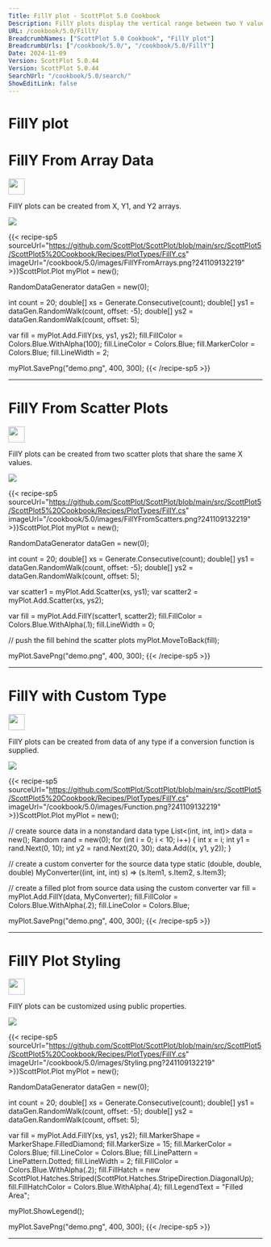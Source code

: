```yaml
---
Title: FillY plot - ScottPlot 5.0 Cookbook
Description: FillY plots display the vertical range between two Y values at defined X positions
URL: /cookbook/5.0/FillY/
BreadcrumbNames: ["ScottPlot 5.0 Cookbook", "FillY plot"]
BreadcrumbUrls: ["/cookbook/5.0/", "/cookbook/5.0/FillY"]
Date: 2024-11-09
Version: ScottPlot 5.0.44
Version: ScottPlot 5.0.44
SearchUrl: "/cookbook/5.0/search/"
ShowEditLink: false
---
```


<h1>FillY plot</h1>


<div class='d-flex align-items-center mt-5'>
<h1 class='me-2 text-dark my-0 border-0'>FillY From Array Data</h1>
<a href='/cookbook/5.0/FillY/FillYFromArrays' target='_blank'>
<img src='/images/icons/new-window.svg' style='height: 2rem;' class='new-window-icon'>
</a>
</div>

FillY plots can be created from X, Y1, and Y2 arrays.

[![](/cookbook/5.0/images/FillYFromArrays.png?241109132219)](/cookbook/5.0/images/FillYFromArrays.png?241109132219)

{{< recipe-sp5 sourceUrl="https://github.com/ScottPlot/ScottPlot/blob/main/src/ScottPlot5/ScottPlot5%20Cookbook/Recipes/PlotTypes/FillY.cs" imageUrl="/cookbook/5.0/images/FillYFromArrays.png?241109132219" >}}ScottPlot.Plot myPlot = new();

RandomDataGenerator dataGen = new(0);

int count = 20;
double[] xs = Generate.Consecutive(count);
double[] ys1 = dataGen.RandomWalk(count, offset: -5);
double[] ys2 = dataGen.RandomWalk(count, offset: 5);

var fill = myPlot.Add.FillY(xs, ys1, ys2);
fill.FillColor = Colors.Blue.WithAlpha(100);
fill.LineColor = Colors.Blue;
fill.MarkerColor = Colors.Blue;
fill.LineWidth = 2;

myPlot.SavePng("demo.png", 400, 300);
{{< /recipe-sp5 >}}

<hr class='my-5 invisible'>



<div class='d-flex align-items-center mt-5'>
<h1 class='me-2 text-dark my-0 border-0'>FillY From Scatter Plots</h1>
<a href='/cookbook/5.0/FillY/FillYFromScatters' target='_blank'>
<img src='/images/icons/new-window.svg' style='height: 2rem;' class='new-window-icon'>
</a>
</div>

FillY plots can be created from two scatter plots that share the same X values.

[![](/cookbook/5.0/images/FillYFromScatters.png?241109132219)](/cookbook/5.0/images/FillYFromScatters.png?241109132219)

{{< recipe-sp5 sourceUrl="https://github.com/ScottPlot/ScottPlot/blob/main/src/ScottPlot5/ScottPlot5%20Cookbook/Recipes/PlotTypes/FillY.cs" imageUrl="/cookbook/5.0/images/FillYFromScatters.png?241109132219" >}}ScottPlot.Plot myPlot = new();

RandomDataGenerator dataGen = new(0);

int count = 20;
double[] xs = Generate.Consecutive(count);
double[] ys1 = dataGen.RandomWalk(count, offset: -5);
double[] ys2 = dataGen.RandomWalk(count, offset: 5);

var scatter1 = myPlot.Add.Scatter(xs, ys1);
var scatter2 = myPlot.Add.Scatter(xs, ys2);

var fill = myPlot.Add.FillY(scatter1, scatter2);
fill.FillColor = Colors.Blue.WithAlpha(.1);
fill.LineWidth = 0;

// push the fill behind the scatter plots
myPlot.MoveToBack(fill);

myPlot.SavePng("demo.png", 400, 300);
{{< /recipe-sp5 >}}

<hr class='my-5 invisible'>



<div class='d-flex align-items-center mt-5'>
<h1 class='me-2 text-dark my-0 border-0'>FillY with Custom Type</h1>
<a href='/cookbook/5.0/FillY/Function' target='_blank'>
<img src='/images/icons/new-window.svg' style='height: 2rem;' class='new-window-icon'>
</a>
</div>

FillY plots can be created from data of any type if a conversion function is supplied.

[![](/cookbook/5.0/images/Function.png?241109132219)](/cookbook/5.0/images/Function.png?241109132219)

{{< recipe-sp5 sourceUrl="https://github.com/ScottPlot/ScottPlot/blob/main/src/ScottPlot5/ScottPlot5%20Cookbook/Recipes/PlotTypes/FillY.cs" imageUrl="/cookbook/5.0/images/Function.png?241109132219" >}}ScottPlot.Plot myPlot = new();

// create source data in a nonstandard data type
List&lt;(int, int, int)&gt; data = new();
Random rand = new(0);
for (int i = 0; i &lt; 10; i++)
{
    int x = i;
    int y1 = rand.Next(0, 10);
    int y2 = rand.Next(20, 30);
    data.Add((x, y1, y2));
}

// create a custom converter for the source data type
static (double, double, double) MyConverter((int, int, int) s) =&gt; (s.Item1, s.Item2, s.Item3);

// create a filled plot from source data using the custom converter
var fill = myPlot.Add.FillY(data, MyConverter);
fill.FillColor = Colors.Blue.WithAlpha(.2);
fill.LineColor = Colors.Blue;

myPlot.SavePng("demo.png", 400, 300);
{{< /recipe-sp5 >}}

<hr class='my-5 invisible'>



<div class='d-flex align-items-center mt-5'>
<h1 class='me-2 text-dark my-0 border-0'>FillY Plot Styling</h1>
<a href='/cookbook/5.0/FillY/Styling' target='_blank'>
<img src='/images/icons/new-window.svg' style='height: 2rem;' class='new-window-icon'>
</a>
</div>

FillY plots can be customized using public properties.

[![](/cookbook/5.0/images/Styling.png?241109132219)](/cookbook/5.0/images/Styling.png?241109132219)

{{< recipe-sp5 sourceUrl="https://github.com/ScottPlot/ScottPlot/blob/main/src/ScottPlot5/ScottPlot5%20Cookbook/Recipes/PlotTypes/FillY.cs" imageUrl="/cookbook/5.0/images/Styling.png?241109132219" >}}ScottPlot.Plot myPlot = new();

RandomDataGenerator dataGen = new(0);

int count = 20;
double[] xs = Generate.Consecutive(count);
double[] ys1 = dataGen.RandomWalk(count, offset: -5);
double[] ys2 = dataGen.RandomWalk(count, offset: 5);

var fill = myPlot.Add.FillY(xs, ys1, ys2);
fill.MarkerShape = MarkerShape.FilledDiamond;
fill.MarkerSize = 15;
fill.MarkerColor = Colors.Blue;
fill.LineColor = Colors.Blue;
fill.LinePattern = LinePattern.Dotted;
fill.LineWidth = 2;
fill.FillColor = Colors.Blue.WithAlpha(.2);
fill.FillHatch = new ScottPlot.Hatches.Striped(ScottPlot.Hatches.StripeDirection.DiagonalUp);
fill.FillHatchColor = Colors.Blue.WithAlpha(.4);
fill.LegendText = "Filled Area";

myPlot.ShowLegend();

myPlot.SavePng("demo.png", 400, 300);
{{< /recipe-sp5 >}}

<hr class='my-5 invisible'>


